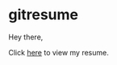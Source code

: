 # gitresume
Hey there,

Click <a href="https://chandran-jr.github.io/gitresume/">here</a> to view my resume.

